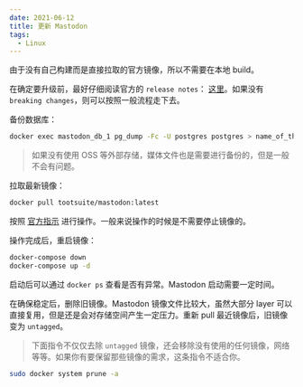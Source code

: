 ```yaml
---
date: 2021-06-12
title: 更新 Mastodon
tags:
  - Linux
---
```

由于没有自己构建而是直接拉取的官方镜像，所以不需要在本地 build。

在确定要升级前，最好仔细阅读官方的 `release notes`： [这里](https://github.com/tootsuite/mastodon/releases)。如果没有 `breaking changes`，则可以按照一般流程走下去。

备份数据库：
```bash
docker exec mastodon_db_1 pg_dump -Fc -U postgres postgres > name_of_the_backup.dump
```
> 如果没有使用 OSS 等外部存储，媒体文件也是需要进行备份的，但是一般不会有问题。

拉取最新镜像：
```bash
docker pull tootsuite/mastodon:latest
```

按照 [官方指示](https://github.com/tootsuite/mastodon/releases) 进行操作。一般来说操作的时候是不需要停止镜像的。

操作完成后，重启镜像：
```bash
docker-compose down
docker-compose up -d
```
启动后可以通过 `docker ps` 查看是否有异常。Mastodon 启动需要一定时间。

在确保稳定后，删除旧镜像。Mastodon 镜像文件比较大，虽然大部分 layer 可以直接复用，但是还是会对存储空间产生一定压力。重新 pull 最近镜像后，旧镜像变为 `untagged`。

> 下面指令不仅仅去除 `untagged` 镜像，还会移除没有使用的任何镜像，网络等等。如果你有要保留那些镜像的需求，这条指令不适合你。
```bash
sudo docker system prune -a
```